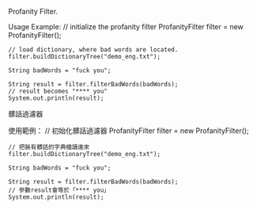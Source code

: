 Profanity Filter. 

Usage Example:
	// initialize the profanity filter
	ProfanityFilter filter = new ProfanityFilter();
	
	// load dictionary, where bad words are located.
	filter.buildDictionaryTree("demo_eng.txt");
	
	String badWords = "fuck you";
	
	String result = filter.filterBadWords(badWords);
	// result becomes "**** you"
	System.out.println(result);


髒話過濾器

使用範例：
	// 初始化髒話過濾器
	ProfanityFilter filter = new ProfanityFilter();
	
	// 把裝有髒話的字典檔讀進來
	filter.buildDictionaryTree("demo_eng.txt");
	
	String badWords = "fuck you";
	
	String result = filter.filterBadWords(badWords);
	// 參數result會等於「**** you」
	System.out.println(result);
